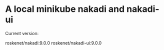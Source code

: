 # A local minikube nakadi and nakadi-ui

Current version:

roskenet/nakadi:9.0.0
roskenet/nakadi-ui:9.0.0
